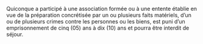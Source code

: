 Quiconque a participé à une association formée ou à une entente établie en vue de la préparation concrétisée par un ou plusieurs faits matériels, d’un ou de plusieurs crimes contre les personnes ou les biens, est puni d’un emprisonnement de cinq (05) ans à dix (10) ans et pourra être interdit de séjour.
